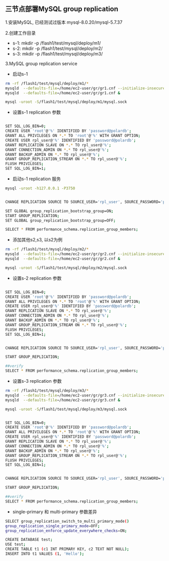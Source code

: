 ## 三节点部署MySQL group replication

1.安装MySQL, 已经测试过版本 mysql-8.0.20/mysql-5.7.37

2.创建工作目录

* s-1: mkdir -p /flash1/test/mysql/deploy/m1/ 
* s-2: mkdir -p /flash1/test/mysql/deploy/m2/
* s-3: mkdir -p /flash1/test/mysql/deploy/m3/ 

3.MySQL group replication service

* 启动s-1

``` bash 
rm -rf /flash1/test/mysql/deploy/m1/*
mysqld  --defaults-file=/home/ec2-user/gr/gr1.cnf --initialize-insecure
mysqld  --defaults-file=/home/ec2-user/gr/gr1.cnf &

mysql -uroot -S/flash1/test/mysql/deploy/m1/mysql.sock

```

* 设置s-1 replication 参数
``` bash

SET SQL_LOG_BIN=0;
CREATE USER 'root'@'%' IDENTIFIED BY 'password@polardb';
GRANT ALL PRIVILEGES ON *.* TO 'root'@'%' WITH GRANT OPTION;
CREATE USER rpl_user@'%' IDENTIFIED BY 'password@polardb';
GRANT REPLICATION SLAVE ON *.* TO rpl_user@'%';
GRANT CONNECTION_ADMIN ON *.* TO rpl_user@'%';
GRANT BACKUP_ADMIN ON *.* TO rpl_user@'%';
GRANT GROUP_REPLICATION_STREAM ON *.* TO rpl_user@'%';
FLUSH PRIVILEGES;
SET SQL_LOG_BIN=1;

```

* 启动s-1 replication 服务

```bash
mysql -uroot -h127.0.0.1 -P3750


CHANGE REPLICATION SOURCE TO SOURCE_USER='rpl_user', SOURCE_PASSWORD='password@polardb' FOR CHANNEL 'group_replication_recovery';

SET GLOBAL group_replication_bootstrap_group=ON;
START GROUP_REPLICATION;
SET GLOBAL group_replication_bootstrap_group=OFF;

SELECT * FROM performance_schema.replication_group_members;


```

* 添加其他s2,s3, 以s2为例

```bash
rm -rf /flash1/test/mysql/deploy/m2/*
mysqld  --defaults-file=/home/ec2-user/gr/gr2.cnf --initialize-insecure
mysqld  --defaults-file=/home/ec2-user/gr/gr2.cnf &

mysql -uroot -S/flash1/test/mysql/deploy/m2/mysql.sock
```

* 设置s-2 replication 参数

```bash

SET SQL_LOG_BIN=0;
CREATE USER 'root'@'%' IDENTIFIED BY 'password@polardb';
GRANT ALL PRIVILEGES ON *.* TO 'root'@'%' WITH GRANT OPTION;
CREATE USER rpl_user@'%' IDENTIFIED BY 'password@polardb';
GRANT REPLICATION SLAVE ON *.* TO rpl_user@'%';
GRANT CONNECTION_ADMIN ON *.* TO rpl_user@'%';
GRANT BACKUP_ADMIN ON *.* TO rpl_user@'%';
GRANT GROUP_REPLICATION_STREAM ON *.* TO rpl_user@'%';
FLUSH PRIVILEGES;
SET SQL_LOG_BIN=1;


CHANGE REPLICATION SOURCE TO SOURCE_USER='rpl_user', SOURCE_PASSWORD='password@polardb' FOR CHANNEL 'group_replication_recovery';

START GROUP_REPLICATION;

##verify
SELECT * FROM performance_schema.replication_group_members;
```

* 设置s-3 replication 参数

```bash
rm -rf /flash1/test/mysql/deploy/m3/*
mysqld  --defaults-file=/home/ec2-user/gr/gr3.cnf --initialize-insecure
mysqld  --defaults-file=/home/ec2-user/gr/gr3.cnf &

mysql -uroot -S/flash1/test/mysql/deploy/m3/mysql.sock
```

```bash

SET SQL_LOG_BIN=0;
CREATE USER 'root'@'%' IDENTIFIED BY 'password@polardb';
GRANT ALL PRIVILEGES ON *.* TO 'root'@'%' WITH GRANT OPTION;
CREATE USER rpl_user@'%' IDENTIFIED BY 'password@polardb';
GRANT REPLICATION SLAVE ON *.* TO rpl_user@'%';
GRANT CONNECTION_ADMIN ON *.* TO rpl_user@'%';
GRANT BACKUP_ADMIN ON *.* TO rpl_user@'%';
GRANT GROUP_REPLICATION_STREAM ON *.* TO rpl_user@'%';
FLUSH PRIVILEGES;
SET SQL_LOG_BIN=1;


CHANGE REPLICATION SOURCE TO SOURCE_USER='rpl_user', SOURCE_PASSWORD='password@polardb' FOR CHANNEL 'group_replication_recovery';

START GROUP_REPLICATION;

##verify
SELECT * FROM performance_schema.replication_group_members;
```

* single-primary 和 multi-primary 参数差异

```bash
SELECT group_replication_switch_to_multi_primary_mode()
group_replication_single_primary_mode=OFF;
group_replication_enforce_update_everywhere_checks=ON;

CREATE DATABASE test;
USE test;
CREATE TABLE t1 (c1 INT PRIMARY KEY, c2 TEXT NOT NULL);
INSERT INTO t1 VALUES (1, 'Hello');

```




